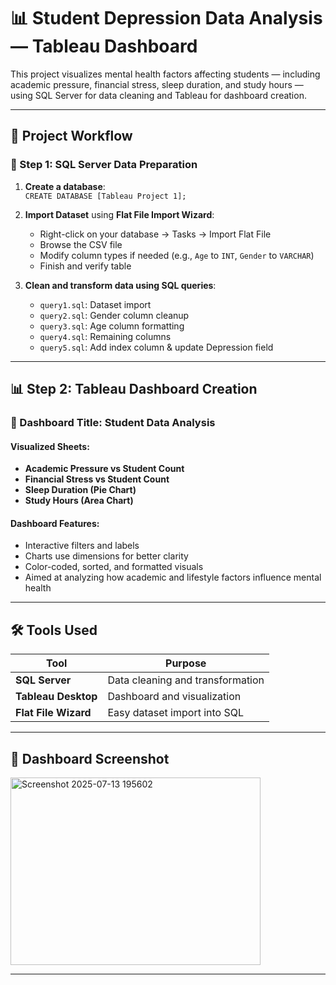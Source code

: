 # 📊 Student Depression Data Analysis — Tableau Dashboard

This project visualizes mental health factors affecting students — including academic pressure, financial stress, sleep duration, and study hours — using SQL Server for data cleaning and Tableau for dashboard creation.

---

## 📁 Project Workflow

### 🔧 Step 1: SQL Server Data Preparation

1. **Create a database**:  
   `CREATE DATABASE [Tableau Project 1];`

2. **Import Dataset** using **Flat File Import Wizard**:
   - Right-click on your database → Tasks → Import Flat File
   - Browse the CSV file
   - Modify column types if needed (e.g., `Age` to `INT`, `Gender` to `VARCHAR`)
   - Finish and verify table

3. **Clean and transform data using SQL queries**:
   - `query1.sql`: Dataset import
   - `query2.sql`: Gender column cleanup
   - `query3.sql`: Age column formatting
   - `query4.sql`: Remaining columns
   - `query5.sql`: Add index column & update Depression field

---

## 📊 Step 2: Tableau Dashboard Creation

### 🧩 Dashboard Title: **Student Data Analysis**

#### Visualized Sheets:
- **Academic Pressure vs Student Count**
- **Financial Stress vs Student Count**
- **Sleep Duration (Pie Chart)**
- **Study Hours (Area Chart)**

#### Dashboard Features:
- Interactive filters and labels
- Charts use dimensions for better clarity
- Color-coded, sorted, and formatted visuals
- Aimed at analyzing how academic and lifestyle factors influence mental health

---

## 🛠️ Tools Used

| Tool               | Purpose                          |
|--------------------|-----------------------------------|
| **SQL Server**     | Data cleaning and transformation  |
| **Tableau Desktop**| Dashboard and visualization       |
| **Flat File Wizard**| Easy dataset import into SQL      |

---

## 📸 Dashboard Screenshot

<img width="400" height="300" alt="Screenshot 2025-07-13 195602" src="https://github.com/user-attachments/assets/4a201e25-e8ee-4091-a0f5-a29ac377b62c" />

---



